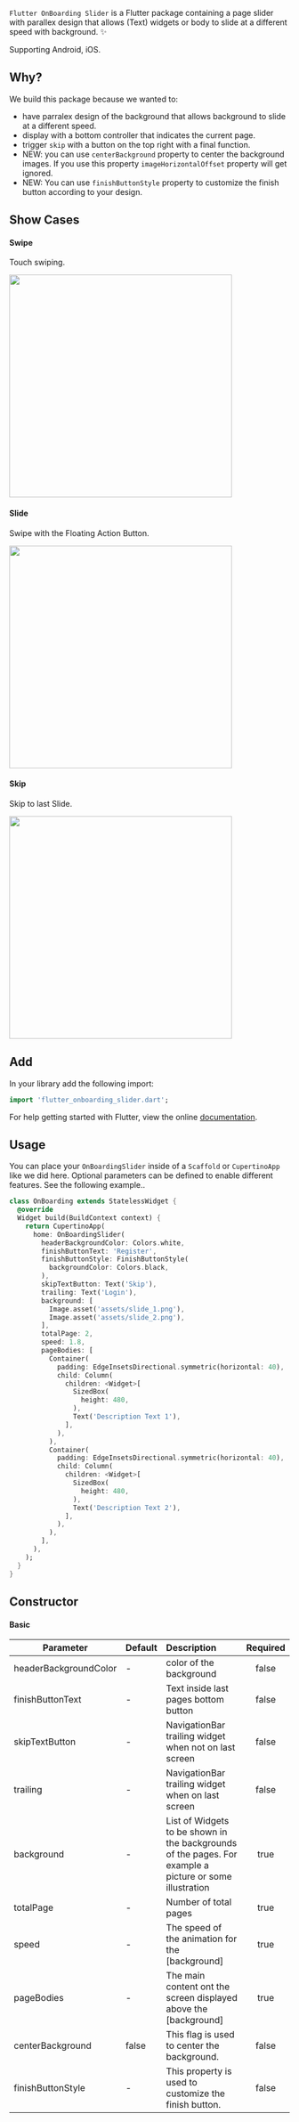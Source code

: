 ```Flutter OnBoarding Slider``` is a Flutter package containing a page slider with parallex design that allows (Text) widgets or body to slide at a different speed with background. ✨

Supporting Android, iOS.

## Why?

We build this package because we wanted to:

- have parralex design of the background that allows background to slide at a different speed.
- display with a bottom controller that indicates the current page.
- trigger `skip` with a button on the top right with a final function.
- NEW: you can use ```centerBackground``` property to center the background images. If you use this property ```imageHorizontalOffset``` property will get ignored. 
- NEW: You can use ```finishButtonStyle``` property to customize the finish button according to your design.

## Show Cases

#### Swipe
Touch swiping.

<img src="https://github.com/appinioGmbH/flutter_packages/blob/main/assets/page_slider/swipe.gif?raw=true" height="400">

#### Slide
Swipe with the Floating Action Button.

<img src="https://github.com/appinioGmbH/flutter_packages/blob/main/assets/page_slider/slide.gif?raw=true" height="400">


#### Skip
Skip to last Slide.

<img src="https://github.com/appinioGmbH/flutter_packages/blob/main/assets/page_slider/skip.gif?raw=true" height="400">

## Add

In your library add the following import:

```dart
import 'flutter_onboarding_slider.dart';
```

For help getting started with Flutter, view the online [documentation](https://flutter.io/).

## Usage
You can place your `OnBoardingSlider` inside of a `Scaffold` or `CupertinoApp` like we did here. Optional parameters can be defined to enable different features. See the following example..

```dart
class OnBoarding extends StatelessWidget {
  @override
  Widget build(BuildContext context) {
    return CupertinoApp(
      home: OnBoardingSlider(
        headerBackgroundColor: Colors.white,
        finishButtonText: 'Register',
        finishButtonStyle: FinishButtonStyle(
          backgroundColor: Colors.black,
        ),
        skipTextButton: Text('Skip'),
        trailing: Text('Login'),
        background: [
          Image.asset('assets/slide_1.png'),
          Image.asset('assets/slide_2.png'),
        ],
        totalPage: 2,
        speed: 1.8,
        pageBodies: [
          Container(
            padding: EdgeInsetsDirectional.symmetric(horizontal: 40),
            child: Column(
              children: <Widget>[
                SizedBox(
                  height: 480,
                ),
                Text('Description Text 1'),
              ],
            ),
          ),
          Container(
            padding: EdgeInsetsDirectional.symmetric(horizontal: 40),
            child: Column(
              children: <Widget>[
                SizedBox(
                  height: 480,
                ),
                Text('Description Text 2'),
              ],
            ),
          ),
        ],
      ),
    );
  }
}
```

## Constructor
#### Basic


| Parameter             | Default | Description                                                                                             | Required |
|-----------------------|:--------|:--------------------------------------------------------------------------------------------------------|:--------:|
| headerBackgroundColor | -       | color of the background                                                                                 |  false   |
| finishButtonText      | -       | Text inside last pages bottom button                                                                    |  false   |
| skipTextButton        | -       | NavigationBar trailing widget when not on last screen                                                   |  false   |
| trailing              | -       | NavigationBar trailing widget when on last screen                                                       |  false   |
| background            | -       | List of Widgets to be shown in the backgrounds of the pages. For example a picture or some illustration |   true   |
| totalPage             | -       | Number of total pages                                                                                   |   true   |
| speed                 | -       | The speed of the animation for the [background]                                                         |   true   |
| pageBodies            | -       | The main content ont the screen displayed above the [background]                                        |   true   |
| centerBackground      | false   | This flag is used to center the background.                                                             |  false   |
| finishButtonStyle     | -       | This property is used to customize the finish button.                                                   |  false   |



